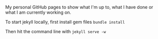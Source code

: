 My personal GitHub pages to show what I'm up to, what I have done or what I am currently working on.

To start jekyll locally, first install gem files ```bundle install```

Then hit the command line with ```jekyll serve -w```

